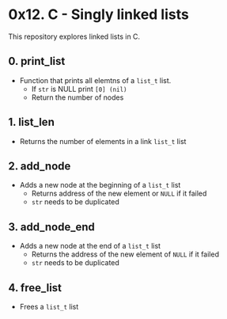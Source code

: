 # 0x12. C - Singly linked lists
This repository explores linked lists in C.

## 0. print_list
* Function that prints all elemtns of a `list_t` list.
  * If `str` is NULL print `[0] (nil)`
  * Return the number of nodes

## 1. list_len
* Returns the number of elements in a link `list_t` list

## 2. add_node
* Adds a new node at the beginning of a `list_t` list
  * Returns address of the new element or `NULL` if it failed
  * `str` needs to be duplicated

## 3. add_node_end
* Adds a new node at the end of a `list_t` list
  * Returns the address of the new element of `NULL` if it failed
  * `str` needs to be duplicated

## 4. free_list
* Frees a `list_t` list
